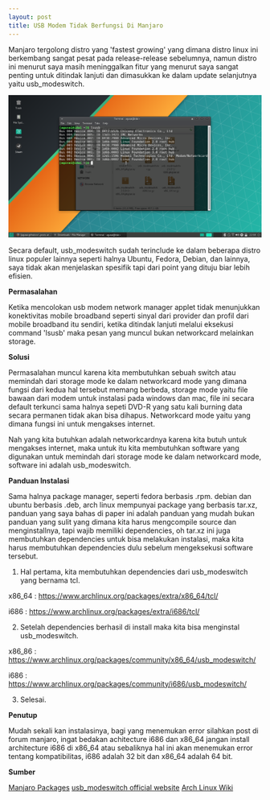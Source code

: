 ```yaml
---
layout: post
title: USB Modem Tidak Berfungsi Di Manjaro
---
```


Manjaro tergolong distro yang 'fastest growing' yang dimana distro linux ini berkembang sangat pesat pada release-release sebelumnya,
namun distro ini menurut saya masih meninggalkan fitur yang menurut saya sangat penting untuk ditindak lanjuti dan dimasukkan
ke dalam update selanjutnya yaitu usb_modeswitch.

![lsusb usb_modeswitch](https://raw.githubusercontent.com/aguxai/aguxai.github.io/ce847fef5a38647b315b49322ae38e9a96984b85/_posts/images/Screenshot_2017-09-16_22-58-47.png)

Secara default, usb_modeswitch sudah terinclude ke dalam beberapa distro linux populer lainnya seperti halnya Ubuntu, Fedora, Debian,
dan lainnya, saya tidak akan menjelaskan spesifik tapi dari point yang dituju biar lebih efisien.

**Permasalahan**

Ketika mencolokan usb modem network manager applet tidak menunjukkan konektivitas mobile broadband seperti sinyal dari provider dan profil
dari mobile broadband itu sendiri, ketika ditindak lanjuti melalui eksekusi command 'lsusb' maka pesan yang muncul bukan networkcard
melainkan storage.

**Solusi**

Permasalahan muncul karena kita membutuhkan sebuah switch atau memindah dari storage mode ke dalam networkcard mode yang dimana
fungsi dari kedua hal tersebut memang berbeda, storage mode yaitu file bawaan dari modem untuk instalasi pada windows dan mac,
file ini secara default terkunci sama halnya sepeti DVD-R yang satu kali burning data secara permanen tidak akan bisa dihapus. Networkcard
mode yaitu yang dimana fungsi ini untuk mengakses internet.

Nah yang kita butuhkan adalah networkcardnya karena kita butuh untuk mengakses internet, maka untuk itu kita membutuhkan software
yang digunakan untuk memindah dari storage mode ke dalam networkcard mode, software ini adalah usb_modeswitch.

**Panduan Instalasi**

Sama halnya package manager, seperti fedora berbasis .rpm. debian dan ubuntu berbasis .deb, arch linux mempunyai package yang berbasis
tar.xz, panduan yang saya bahas di paper ini adalah panduan yang mudah bukan panduan yang sulit yang dimana kita harus mengcompile
source dan menginstallnya, tapi wajib memiliki dependencies, oh tar.xz ini juga membutuhkan dependencies untuk bisa melakukan
instalasi, maka kita harus membutuhkan dependencies dulu sebelum mengeksekusi software tersebut.

1. Hal pertama, kita membutuhkan dependencies dari usb_modeswitch yang bernama tcl.

x86_64 : https://www.archlinux.org/packages/extra/x86_64/tcl/

i686 : https://www.archlinux.org/packages/extra/i686/tcl/

2. Setelah dependencies berhasil di install maka kita bisa menginstal usb_modeswitch.

x86_86 : https://www.archlinux.org/packages/community/x86_64/usb_modeswitch/

i686 : https://www.archlinux.org/packages/community/i686/usb_modeswitch/

3. Selesai.

**Penutup**

Mudah sekali kan instalasinya, bagi yang menemukan error silahkan post di forum manjaro, ingat bedakan achitecture i686 dan x86_64
jangan install architecture i686 di x86_64 atau sebaliknya hal ini akan menemukan error tentang kompatibilitas, i686 adalah 32 bit dan
x86_64 adalah 64 bit.

**Sumber**

[Manjaro Packages](hhttps://www.archlinux.org/packages/)
[usb_modeswitch official website](http://www.draisberghof.de/usb_modeswitch)
[Arch Linux Wiki](https://wiki.archlinux.org/index.php/USB_3G_Modem)

